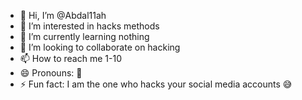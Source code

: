 - 👋 Hi, I’m @Abdal11ah
- 👀 I’m interested in hacks methods
- 🌱 I’m currently learning nothing 
- 💞️ I’m looking to collaborate on hacking 
- 📫 How to reach me 1-10
- 😄 Pronouns: 💫 
- ⚡ Fun fact: I am the one who hacks your social media accounts 😅

<!---
Abdal11ah/Abdal11ah is a ✨ special ✨ repository because its `README.md` (this file) appears on your GitHub profile.
You can click the Preview link to take a look at your changes.
--->
